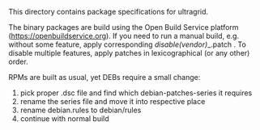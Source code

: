 This directory contains package specifications for ultragrid.

The binary packages are build using the Open Build Service
platform (https://openbuildservice.org). If you need to run
a manual build, e.g. without some feature, apply corresponding
__disable_(vendor)__.patch . To disable multiple features,
apply patches in lexicographical (or any other) order.

RPMs are built as usual, yet DEBs require a small change:
1) pick proper .dsc file and find which debian-patches-series
	it requires
2) rename the series file and move it into respective place
3) rename debian.rules to debian/rules
4) continue with normal build
